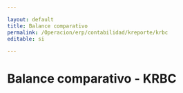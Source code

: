 ```yaml
---

layout: default
title: Balance comparativo
permalink: /Operacion/erp/contabilidad/kreporte/krbc
editable: si

---
```


# Balance comparativo - KRBC










